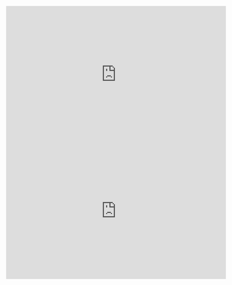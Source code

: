 <!DOCTYPE html>
<html lang="pt-br">
  <head>
    <title>POWER BI</title>
    <meta charset="utf-8">
  </head>
  <body>
    <iframe title="KEVIN ANALISE DE CONSERTO" width="600" height="373.5" src="https://app.powerbi.com/view?r=eyJrIjoiMWFkNmMwMDMtMjRiYy00MzFhLWFmNDMtMTcyODY4YjA0YTU0IiwidCI6ImIyZmE0MzA0LWVmNDgtNGVkMy1iZThkLWZiNDQ2NDYxMDUzOCJ9" frameborder="0" allowFullScreen="true"></iframe>
  </body>
   </body>
<iframe title="BI pneus" width="600" height="373.5" src="https://app.powerbi.com/view?r=eyJrIjoiNGU2NjE2YmYtZWNhYS00MTcwLWE1MzEtNzI4OTk5N2E1ZTg2IiwidCI6ImIyZmE0MzA0LWVmNDgtNGVkMy1iZThkLWZiNDQ2NDYxMDUzOCJ9" frameborder="0" allowFullScreen="true"></iframe>
  </body>
</html>
